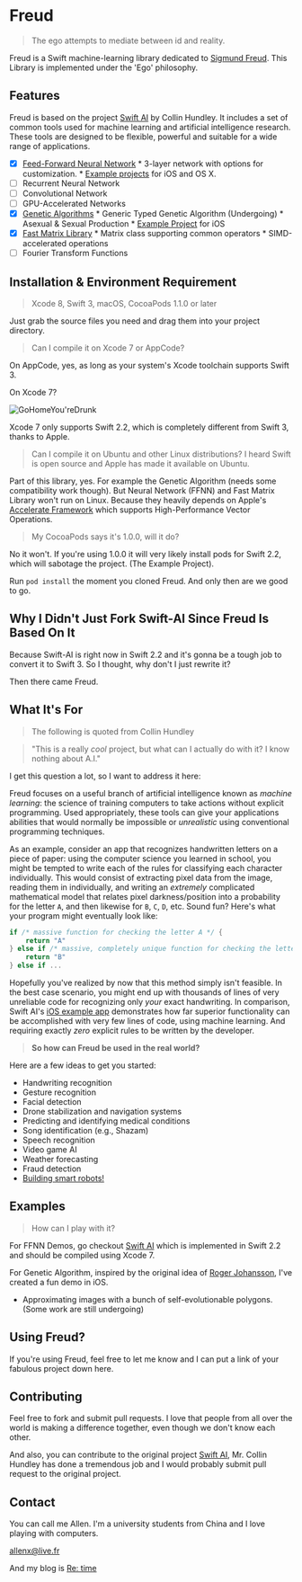 # Freud

>The ego attempts to mediate between id and reality.

Freud is a Swift machine-learning library dedicated to [Sigmund Freud](https://en.wikipedia.org/wiki/Sigmund_Freud). This Library is implemented under the 'Ego' philosophy.

## Features

Freud is based on the project [Swift AI](https://github.com/collinhundley/Swift-AI/blob/master/README.md) by Collin Hundley. It includes a set of common tools used for machine learning and artificial intelligence research. These tools are designed to be flexible, powerful and suitable for a wide range of applications.

- [x] [Feed-Forward Neural Network](https://github.com/allenx/Freud/blob/master/Freud/Model/Neural%20Networks/FFNN.md)
      * 3-layer network with options for customization.
      * [Example projects](https://github.com/collinhundley/Swift-AI/tree/master/Examples#swift-ai-examples) for iOS and OS X.
- [ ] Recurrent Neural Network
- [ ] Convolutional Network
- [ ] GPU-Accelerated Networks
- [x] [Genetic Algorithms](https://github.com/allenx/Freud/blob/master/Freud/Model/Genetic%20Algorithm/GA.md)
      * Generic Typed Genetic Algorithm (Undergoing)
      * Asexual & Sexual Production
      * [Example Project](https://github.com/allenx/Freud/blob/master/Freud/Model/Genetic%20Algorithm/Demo/GADemo.md) for iOS
- [x] [Fast Matrix Library]()
      * Matrix class supporting common operators
      * SIMD-accelerated operations
- [ ] Fourier Transform Functions

## Installation & Environment Requirement

> Xcode 8, Swift 3, macOS, CocoaPods 1.1.0 or later

Just grab the source files you need and drag them into your project directory.

> Can I compile it on Xcode 7 or AppCode?

On AppCode, yes, as long as your system's Xcode toolchain supports Swift 3.

On Xcode 7?

![GoHomeYou'reDrunk](http://ogbzxx07e.bkt.clouddn.com/GoHome.png)

Xcode 7 only supports Swift 2.2, which is completely different from Swift 3, thanks to Apple.

> Can I compile it on Ubuntu and other Linux distributions? I heard Swift is open source and Apple has made it available on Ubuntu.

Part of this library, yes. For example the Genetic Algorithm (needs some compatibility work though). But Neural Network (FFNN) and Fast Matrix Library won't run on Linux. Because they heavily depends on Apple's [Accelerate Framework](https://developer.apple.com/reference/accelerate) which supports High-Performance Vector Operations.

> My CocoaPods says it's 1.0.0, will it do?

No it won't. If you're using 1.0.0 it will very likely install pods for Swift 2.2, which will sabotage the project. (The Example Project).

Run `pod install` the moment you cloned Freud. And only then are we good to go.

## Why I Didn't Just Fork Swift-AI Since Freud Is Based On It

Because Swift-AI is right now in Swift 2.2 and it's gonna be a tough job to convert it to Swift 3. So I thought, why don't I just rewrite it? 

Then there came Freud.

## What It's For

> The following is quoted from Collin Hundley

> "This is a really *cool* project, but what can I actually do with it? I know nothing about A.I."

I get this question a lot, so I want to address it here:

Freud focuses on a useful branch of artificial intelligence known as *machine learning*: the science of training computers to take actions without explicit programming. Used appropriately, these tools can give your applications abilities that would normally be impossible or *unrealistic* using conventional programming techniques.

As an example, consider an app that recognizes handwritten letters on a piece of paper: using the computer science you learned in school, you might be tempted to write each of the rules for classifying each character individually. This would consist of extracting pixel data from the image, reading them in individually, and writing an *extremely* complicated mathematical model that relates pixel darkness/position into a probability for the letter `A`, and then likewise for `B`, `C`, `D`, etc. Sound fun? Here's what your program might eventually look like:

```swift
if /* massive function for checking the letter A */ {
    return "A"
} else if /* massive, completely unique function for checking the letter B */ { 
    return "B"
} else if ...
```

Hopefully you've realized by now that this method simply isn't feasible. In the best case scenario, you might end up with thousands of lines of very unreliable code for recognizing only *your* exact handwriting. In comparison, Swift AI's [iOS example app](https://github.com/collinhundley/Swift-AI/tree/master/Examples#ios) demonstrates how far superior functionality can be accomplished with very few lines of code, using machine learning. And requiring exactly *zero* explicit rules to be written by the developer.

>**So how can Freud be used in the real world?**

Here are a few ideas to get you started:
- Handwriting recognition
- Gesture recognition
- Facial detection
- Drone stabilization and navigation systems
- Predicting and identifying medical conditions
- Song identification (e.g., Shazam)
- Speech recognition
- Video game AI
- Weather forecasting
- Fraud detection
- [Building smart robots!](https://www.youtube.com/watch?v=99DOwLcbKl8)

## Examples

> How can I play with it?

For FFNN Demos, go checkout [Swift AI](https://github.com/collinhundley/Swift-AI/tree/master/Examples/iOS) which is implemented in Swift 2.2 and should be compiled using Xcode 7.

For Genetic Algorithm, inspired by the original idea of [Roger Johansson](https://rogerjohansson.blog/2008/12/07/genetic-programming-evolution-of-mona-lisa/), I've created a fun demo in iOS.

* Approximating images with a bunch of self-evolutionable polygons. (Some work are still undergoing)

## Using Freud?

If you're using Freud, feel free to let me know and I can put a link of your fabulous project down here.

## Contributing

Feel free to fork and submit pull requests. I love that people from all over the world is making a difference together, even though we don't know each other.

And also, you can contribute to the original project [Swift AI](https://github.com/collinhundley/Swift-AI/tree/master/Examples/iOS), Mr. Collin Hundley has done a tremendous job and I would probably submit pull request to the original project.

## Contact

You can call me Allen. I'm a university students from China and I love playing with computers.

[allenx@live.fr](mailto:allenx@live.fr)

And my blog is [Re: time](http://www.allenxa.com)

